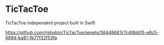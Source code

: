 # TicTacToe
TicTacToe independent project built in Swift


https://github.com/rishubm/TicTacToe/assets/58448683/7c49bb05-a8c5-489d-ba81-fb77f32f53fa

